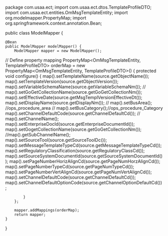 package com.usaa.ect;
import com.usaa.ect.dtos.TemplateProfileDTO;
import com.usaa.ect.entities.OmMsgTemplateEntity;
import org.modelmapper.PropertyMap;
import org.springframework.context.annotation.Bean;


public class ModelMapper {

    @Bean
    public ModelMapper modelMapper() {
        ModelMapper mapper = new ModelMapper();

// Define property mapping
        PropertyMap<OmMsgTemplateEntity, TemplateProfileDTO> orderMap = new PropertyMap<OmMsgTemplateEntity, TemplateProfileDTO>() {
            protected void configure() {
                map().setTemplateName(source.getObjectName());
                map().setTemplateVersion(source.getObjectVersion());
                map().setVariableSchemaName(source.getVariableSchemaNm());
                // map().setGoGetCollectionName(source.getGoGetCollectionNm());
                map().setEffectiveDate(source.getMsgTemplVersionEffectiveDt());
                map().setDisplayName(source.getDisplayNm());
                //  map().setBusArea(); //ops_procedure_area
                // map().setBusCategory();//ops_procedure_Category
                map().setChannelDefaultCode(source.getChannelDefaultCd());
                // map().setChannelName();
                map().setEnterpriseDocId(source.getEnterpriseDocumentId());
                map().setGogetCollectionName(source.getGoGetCollectionNm());
                //map().getSubChannelName();
                map().setSourceTool(source.getSourceToolDc());
                map().setMessageTemplateTypeCd(source.getMessageTemplateTypeCd());
                map().setRegulatoryClassification(source.getRegulatoryClassCd());
                map().setSourceSystemDocumentId(source.getSourceSystemDocumentId());
                map().setPageNumberHorizAlignCd(source.getPageNumHorzAlignCd());
                map().setPageNumberTypeCd(source.getPageNumTypeCd());
                map().setPageNumberVertAlignCd(source.getPageNumVertAlignCd());
                map().setChannelDefaultCode(source.getChannelDefaultCd());
                map().setChannelDefaultOptionCode(source.getChannelOptionDefaultCd());
                
            }
        };

        mapper.addMappings(orderMap);
        return mapper;
    }

   
}

